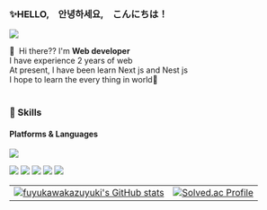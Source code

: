 
### ✨HELLO,　안녕하세요,　こんにちは！
<p>
  <a href="mailto:fuyukawakazuyuki@gmail.com" target="_blank"><img src="https://img.shields.io/badge/fuyukawakazuyki@gmail.com-EA4335?style=flat-square&logo=Gmail&logoColor=white"/></a>
</p>

<p>
  👋&nbsp; Hi there?? I'm <b>Web developer</b><br/>
  I have experience 2 years of web<br/>
  At present, I have been learn Next js and Nest js<br/>
  I hope to learn the every thing in world🤗<br/><br/>
</p>


### 🤣 Skills
#### Platforms & Languages
<p>
  <img src="https://img.shields.io/badge/html5-ffffff?style=flat-square&logo=html5&logoColor=#E34F26"/>
</p>
<p>
  <img src="https://img.shields.io/badge/javascript-262626?style=flat-square&logo=javascript&logoColor=#F7DF1E"/>
  <img src="https://img.shields.io/badge/jquery-262626?style=flat-square&logo=jquery&logoColor=#0769AD"/>
  <img src="https://img.shields.io/badge/bootstrap-262626?style=flat-square&logo=bootstrap&logoColor=#1572B6"/>
  <img src="https://img.shields.io/badge/php-262626?style=flat-square&logo=php&logoColor=#777BB4"/>
  <img src="https://img.shields.io/badge/laravel-262626?style=flat-square&logo=laravel&logoColor=#FF2D20"/>

</p>

<table width="100%">
  <tr>
    <td align="center">
      <a href="https://github.com/fuyukawakazuyuki/github-readme-stats">
        <img align="center" src="https://github-readme-stats.vercel.app/api?username=fuyukawakazuyuki&show_icons=true&bg_color=35,87BEFF,FFFFFF,83DAFF&icon_color=FFFFFF&title_color=000000&text_color=383838" alt="fuyukawakazuyuki's GitHub stats" />
      </a>
    </td>
    <td>
  <a href="https://solved.ac/fuyukawakazuyuki/">
    <img align="center" src="http://mazassumnida.wtf/api/v2/generate_badge?boj=fuyukawakazuyuki" alt="Solved.ac Profile" />
  </a>
    </td>
  </tr>
</table>


